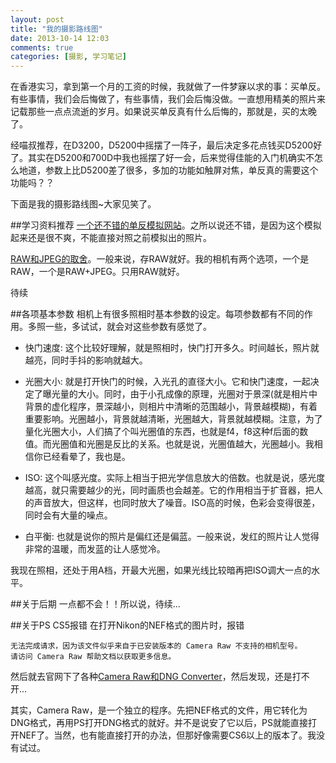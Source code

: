```yaml
---
layout: post
title: "我的摄影路线图"
date: 2013-10-14 12:03
comments: true
categories: [摄影, 学习笔记]
---
```


在香港实习，拿到第一个月的工资的时候，我就做了一件梦寐以求的事：买单反。有些事情，我们会后悔做了，有些事情，我们会后悔没做。一直想用精美的照片来记载那些一点点流逝的岁月。如果说买单反真有什么后悔的，那就是，买的太晚了。

经喵叔推荐，在D3200，D5200中摇摆了一阵子，最后决定多花点钱买D5200好了。其实在D5200和700D中我也摇摆了好一会，后来觉得佳能的入门机确实不怎么地道，参数上比D5200差了很多，多加的功能如触屏对焦，单反真的需要这个功能吗？？

下面是我的摄影路线图~大家见笑了。

<!--more-->

##学习资料推荐
[一个还不错的单反模拟网站](http://camerasim.com/camera-simulator/)。之所以说还不错，是因为这个模拟起来还是很不爽，不能直接对照之前模拟出的照片。

[RAW和JPEG的取舍](http://www.elite-view.com/Art_Of_Life_Photo_Tour/27439.html)。一般来说，存RAW就好。我的相机有两个选项，一个是RAW，一个是RAW+JPEG。只用RAW就好。

待续

##各项基本参数
相机上有很多照相时基本参数的设定。每项参数都有不同的作用。多照一些，多试试，就会对这些参数有感觉了。

* 快门速度: 这个比较好理解，就是照相时，快门打开多久。时间越长，照片就越亮，同时手抖的影响就越大。

* 光圈大小: 就是打开快门的时候，入光孔的直径大小。它和快门速度，一起决定了曝光量的大小。同时，由于小孔成像的原理，光圈对于景深(就是相片中背景的虚化程序，景深越小，则相片中清晰的范围越小，背景越模糊)，有着重要影响。光圈越小，背景就越清晰，光圈越大，背景就越模糊。注意，为了量化光圈大小，人们搞了个叫光圈值的东西，也就是f4，f8这种f后面的数值。而光圈值和光圈是反比的关系。也就是说，光圈值越大，光圈越小。我相信你已经看晕了，我也是。

* ISO: 这个叫感光度。实际上相当于把光学信息放大的倍数。也就是说，感光度越高，就只需要越少的光，同时画质也会越差。它的作用相当于扩音器，把人的声音放大，但这样，也同时放大了噪音。ISO高的时候，色彩会变得很差，同时会有大量的噪点。

* 白平衡: 也就是说你的照片是偏红还是偏蓝。一般来说，发红的照片让人觉得非常的温暖，而发蓝的让人感觉冷。

我现在照相，还处于用A档，开最大光圈，如果光线比较暗再把ISO调大一点的水平。

##关于后期
一点都不会！！所以说，待续...

##关于PS CS5报错
在打开Nikon的NEF格式的图片时，报错
```
无法完成请求，因为该文件似乎来自于已安装版本的 Camera Raw 不支持的相机型号。
请访问 Camera Raw 帮助文档以获取更多信息。
```
然后就去官网下了各种[Camera Raw和DNG Converter](http://www.adobe.com/support/downloads/product.jsp?platform=Macintosh&product=106)，然后发现，还是打不开...

其实，Camera Raw，是一个独立的程序。先把NEF格式的文件，用它转化为DNG格式，再用PS打开DNG格式的就好。并不是说安了它以后，PS就能直接打开NEF了。当然，也有能直接打开的办法，但那好像需要CS6以上的版本了。我没有试过。


